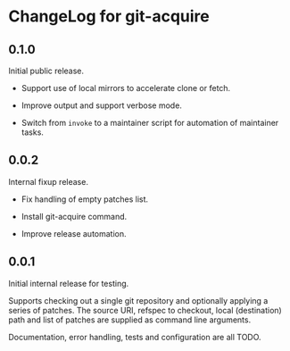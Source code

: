 <!--
Copyright (c) 2022 SanCloudLtd
SPDX-License-Identifier: CC-BY-4.0
-->

# ChangeLog for git-acquire

## 0.1.0

Initial public release.

* Support use of local mirrors to accelerate clone or fetch.

* Improve output and support verbose mode.

* Switch from `invoke` to a maintainer script for automation of maintainer tasks.

## 0.0.2

Internal fixup release.

* Fix handling of empty patches list.

* Install git-acquire command.

* Improve release automation.

## 0.0.1

Initial internal release for testing.

Supports checking out a single git repository and optionally applying a series
of patches. The source URI, refspec to checkout, local (destination) path and
list of patches are supplied as command line arguments.

Documentation, error handling, tests and configuration are all TODO.

